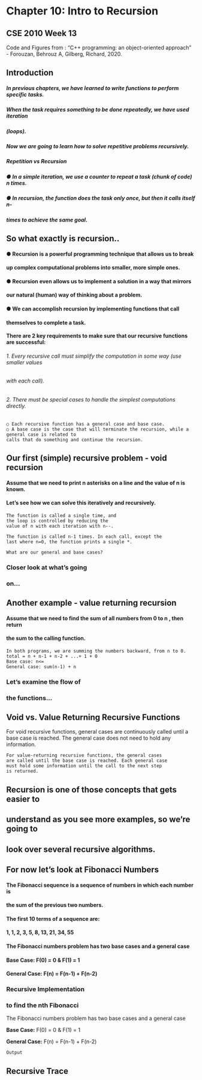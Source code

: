 # Chapter 10: Intro to Recursion

## CSE 2010 Week 13

Code and Figures from : “C++ programming: an object-oriented approach” - Forouzan, Behrouz A, Gilberg, Richard, 2020.


## Introduction

##### In previous chapters, we have learned to write functions to perform specific tasks.

##### When the task requires something to be done repeatedly, we have used iteration

##### (loops).

##### Now we are going to learn how to solve repetitive problems recursively.

##### Repetition vs Recursion

##### ● In a simple iteration, we use a counter to repeat a task (chunk of code) n times.

##### ● In recursion, the function does the task only once, but then it calls itself n-

##### times to achieve the same goal.


## So what exactly is recursion..

#### ● Recursion is a powerful programming technique that allows us to break

#### up complex computational problems into smaller, more simple ones.

#### ● Recursion even allows us to implement a solution in a way that mirrors

#### our natural (human) way of thinking about a problem.

#### ● We can accomplish recursion by implementing functions that call

#### themselves to complete a task.

**There are 2 key requirements to make sure that our recursive functions are successful:**

###### 1. Every recursive call must simplify the computation in some way (use smaller values

###### with each call).

###### 2. There must be special cases to handle the simplest computations directly.

```
○ Each recursive function has a general case and base case.
○ A base case is the case that will terminate the recursion, while a general case is related to
calls that do something and continue the recursion.
```

## Our first (simple) recursive problem - void recursion

#### Assume that we need to print n asterisks on a line and the value of n is known.

#### Let’s see how we can solve this iteratively and recursively.

```
The function is called a single time, and
the loop is controlled by reducing the
value of n with each iteration with n--.
```
```
The function is called n-1 times. In each call, except the
last where n=0, the function prints a single *.
```
```
What are our general and base cases?
```

### Closer look at what’s going

### on...


## Another example - value returning recursion

#### Assume that we need to find the sum of all numbers from 0 to n , then return

#### the sum to the calling function.

```
In both programs, we are summing the numbers backward, from n to 0.
total = n + n-1 + n-2 + ...+ 1 + 0
Base case: n<=
General case: sum(n-1) + n
```

### Let’s examine the flow of

### the functions...


## Void vs. Value Returning Recursive Functions

For void recursive functions, general cases are
continuously called until a base case is reached. The
general case does not need to hold any information.

```
For value-returning recursive functions, the general cases
are called until the base case is reached. Each general case
must hold some information until the call to the next step
is returned.
```

## Recursion is one of those concepts that gets easier to

## understand as you see more examples, so we’re going to

## look over several recursive algorithms.


## For now let’s look at Fibonacci Numbers

#### The Fibonacci sequence is a sequence of numbers in which each number is

#### the sum of the previous two numbers.

#### The first 10 terms of a sequence are:

#### 1, 1, 2, 3, 5, 8, 13, 21, 34, 55

#### The Fibonacci numbers problem has two base cases and a general case

#### Base Case: F(0) = 0 & F(1) = 1

#### General Case: F(n) = F(n-1) + F(n-2)


### Recursive Implementation

### to find the nth Fibonacci #

The Fibonacci numbers
problem has two base cases
and a general case

**Base Case:** F(0) = 0 & F(1) = 1

**General Case:** F(n) = F(n-1) +
F(n-2)

```
Output
```

## Recursive Trace


